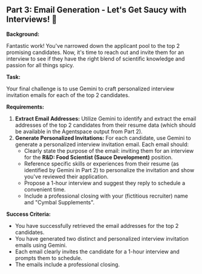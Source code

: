 ## Part 3: Email Generation - Let's Get Saucy with Interviews! 📧

**Background:**

Fantastic work! You've narrowed down the applicant pool to the top 2 promising candidates. Now, it's time to reach out and invite them for an interview to see if they have the right blend of scientific knowledge and passion for all things spicy.

**Task:**

Your final challenge is to use Gemini to craft personalized interview invitation emails for each of the top 2 candidates.

**Requirements:**

1.  **Extract Email Addresses:** Utilize Gemini to identify and extract the email addresses of the top 2 candidates from their resume data (which should be available in the Agentspace output from Part 2).
2.  **Generate Personalized Invitations:** For each candidate, use Gemini to generate a personalized interview invitation email. Each email should:
    * Clearly state the purpose of the email: inviting them for an interview for the **R&D: Food Scientist (Sauce Development)** position.
    * Reference specific skills or experiences from their resume (as identified by Gemini in Part 2) to personalize the invitation and show you've reviewed their application.
    * Propose a 1-hour interview and suggest they reply to schedule a convenient time.
    * Include a professional closing with your (fictitious recruiter) name and "Cymbal Supplements".

**Success Criteria:**

* You have successfully retrieved the email addresses for the top 2 candidates.
* You have generated two distinct and personalized interview invitation emails using Gemini.
* Each email clearly invites the candidate for a 1-hour interview and prompts them to schedule.
* The emails include a professional closing.

